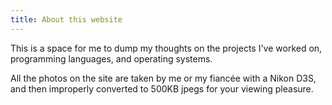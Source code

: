 ```yaml
---
title: About this website
---
```


This is a space for me to dump my thoughts on the projects I've worked on, programming languages, and operating systems. 

All the photos on the site are taken by me or my fiancée with a Nikon D3S, and then improperly converted to 500KB jpegs for your viewing pleasure.
